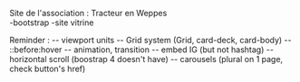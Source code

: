 Site de l'association : Tracteur en Weppes <br/>
-bootstrap -site vitrine      


Reminder : 
-- viewport units
-- Grid system (Grid, card-deck, card-body)
-- ::before:hover
-- animation, transition
-- embed IG (but not hashtag)
-- horizontal scroll (boostrap 4 doesn't have)
-- carousels (plural on 1 page, check button's href)
